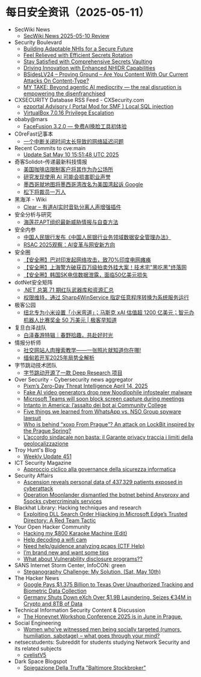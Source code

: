 # 每日安全资讯（2025-05-11）

- SecWiki News
  - [SecWiki News 2025-05-10 Review](http://www.sec-wiki.com/?2025-05-10)
- Security Boulevard
  - [Building Adaptable NHIs for a Secure Future](https://securityboulevard.com/2025/05/building-adaptable-nhis-for-a-secure-future/?utm_source=rss&utm_medium=rss&utm_campaign=building-adaptable-nhis-for-a-secure-future)
  - [Feel Relieved with Efficient Secrets Rotation](https://securityboulevard.com/2025/05/feel-relieved-with-efficient-secrets-rotation/?utm_source=rss&utm_medium=rss&utm_campaign=feel-relieved-with-efficient-secrets-rotation)
  - [Stay Satisfied with Comprehensive Secrets Vaulting](https://securityboulevard.com/2025/05/stay-satisfied-with-comprehensive-secrets-vaulting/?utm_source=rss&utm_medium=rss&utm_campaign=stay-satisfied-with-comprehensive-secrets-vaulting)
  - [Driving Innovation with Enhanced NHIDR Capabilities](https://securityboulevard.com/2025/05/driving-innovation-with-enhanced-nhidr-capabilities/?utm_source=rss&utm_medium=rss&utm_campaign=driving-innovation-with-enhanced-nhidr-capabilities)
  - [BSidesLV24 – Proving Ground – Are You Content With Our Current Attacks On Content-Type?](https://securityboulevard.com/2025/05/bsideslv24-proving-ground-are-you-content-with-our-current-attacks-on-content-type/?utm_source=rss&utm_medium=rss&utm_campaign=bsideslv24-proving-ground-are-you-content-with-our-current-attacks-on-content-type)
  - [MY TAKE: Beyond agentic AI mediocrity — the real disruption is empowering the disenfranchised](https://securityboulevard.com/2025/05/my-take-beyond-agentic-ai-mediocrity-the-real-disruption-is-empowering-the-disenfranchised/?utm_source=rss&utm_medium=rss&utm_campaign=my-take-beyond-agentic-ai-mediocrity-the-real-disruption-is-empowering-the-disenfranchised)
- CXSECURITY Database RSS Feed - CXSecurity.com
  - [ezportal Advisory ( Portal Mod for SMF ) Local SQL injection](https://cxsecurity.com/issue/WLB-2025050029)
  - [VirtualBox 7.0.16 Privilege Escalation](https://cxsecurity.com/issue/WLB-2025050028)
- obaby@mars
  - [FaceFusion 3.2.0 — 免费AI换脸工具初体验](https://h4ck.org.cn/2025/05/20613)
- C0reFast记事本
  - [一个中断关闭时间太长导致的网络延迟问题](https://www.ichenfu.com/2025/05/10/a-network-latency-problem/)
- Recent Commits to cve:main
  - [Update Sat May 10 15:51:48 UTC 2025](https://github.com/trickest/cve/commit/67f16d3e557569b89c636c41d25e3050b7f9c972)
- 奇客Solidot–传递最新科技情报
  - [美国咖啡店限制客户将其作为办公场所](https://www.solidot.org/story?sid=81255)
  - [研究发现使用 AI 可能会损害职业声誉](https://www.solidot.org/story?sid=81254)
  - [墨西哥就地图将墨西哥湾改名为美国湾起诉 Google](https://www.solidot.org/story?sid=81253)
  - [松下将裁员一万人](https://www.solidot.org/story?sid=81252)
- 黑海洋 - Wiki
  - [Clear – 有道AI实时音轨分离人声增强插件](https://blog.upx8.com/4795)
- 安全分析与研究
  - [海莲花APT组织最新威胁情报与自查方法](https://mp.weixin.qq.com/s?__biz=MzA4ODEyODA3MQ==&mid=2247491889&idx=1&sn=4efcb85fe28188d65d3eb4f14e72568d&subscene=0)
- 安全内参
  - [中国人民银行发布《中国人民银行业务领域数据安全管理办法》](https://mp.weixin.qq.com/s?__biz=MzI4NDY2MDMwMw==&mid=2247514323&idx=1&sn=ce44d392b066384c12df798415840815&subscene=0)
  - [RSAC 2025观察：AI变革与网安新方向](https://mp.weixin.qq.com/s?__biz=MzI4NDY2MDMwMw==&mid=2247514323&idx=2&sn=0fdd582d13c81ead480d63bfdeb094df&subscene=0)
- 安全圈
  - [【安全圈】巴对印发起网络攻击，致70%印度电网瘫痪](https://mp.weixin.qq.com/s?__biz=MzIzMzE4NDU1OQ==&mid=2652069539&idx=1&sn=47186144889abe1d7eaf7859bc450d16&subscene=0)
  - [【安全圈】上海警方破获百万级拍卖外挂大案！技术宅"黑吃黑"终落网](https://mp.weixin.qq.com/s?__biz=MzIzMzE4NDU1OQ==&mid=2652069539&idx=2&sn=8896e1ea9993ba423e0c73a299efb260&subscene=0)
  - [【安全圈】韩国SK电信数据泄露，面临50亿美元损失](https://mp.weixin.qq.com/s?__biz=MzIzMzE4NDU1OQ==&mid=2652069539&idx=3&sn=abef3ca33a556543e64cab006a22eaca&subscene=0)
- dotNet安全矩阵
  - [.NET 总第 71 期红队武器库和资源汇总](https://mp.weixin.qq.com/s?__biz=MzUyOTc3NTQ5MA==&mid=2247499630&idx=1&sn=2e57177a5269e7d30c707ac984e06efd&subscene=0)
  - [权限维持，通过 Sharp4WinService 指定任意程序转换为系统服务运行](https://mp.weixin.qq.com/s?__biz=MzUyOTc3NTQ5MA==&mid=2247499630&idx=3&sn=d4c02cb9fbec769d4d19c9f4f597c281&subscene=0)
- 极客公园
  - [纽北专为小米设置「小米弯道」；马斯克 xAI 估值超 1200 亿美元；智元办机器人比赛奖金 50 万美元 | 极客早知道](https://mp.weixin.qq.com/s?__biz=MTMwNDMwODQ0MQ==&mid=2653079016&idx=1&sn=3353ecf34eeb9f4229e7b6fe641d613a&subscene=0)
- 复旦白泽战队
  - [白泽春游特辑｜春野拾趣，共赴好时光](https://mp.weixin.qq.com/s?__biz=MzU4NzUxOTI0OQ==&mid=2247494630&idx=1&sn=692bfdbfee50a42f4a878522bf572352&subscene=0)
- 情报分析师
  - [社交网站人肉搜索教学——一张照片就知道你在哪!](https://mp.weixin.qq.com/s?__biz=MzA3Mjc1MTkwOA==&mid=2650560920&idx=1&sn=23a00d6aa7accbbd4f8a31f9a0c124ea&subscene=0)
  - [缅甸若开军2025年局势全解析](https://mp.weixin.qq.com/s?__biz=MzA3Mjc1MTkwOA==&mid=2650560920&idx=2&sn=e9cd8545687160c1b1063e5a1f10a239&subscene=0)
- 字节跳动技术团队
  - [字节跳动开源了一款 Deep Research 项目](https://mp.weixin.qq.com/s?__biz=MzI1MzYzMjE0MQ==&mid=2247514437&idx=1&sn=40e33cc3912eed14e0807d09689574d5&subscene=0)
- Over Security - Cybersecurity news aggregator
  - [Pixm’s Zero-Day Threat Intelligence April 14, 2025](https://pixmsecurity.com/blog/blog/pixms-zero-day-threat-intelligence-april-14-2025-2/)
  - [Fake AI video generators drop new Noodlophile infostealer malware](https://www.bleepingcomputer.com/news/security/fake-ai-video-generators-drop-new-noodlophile-infostealer-malware/)
  - [Microsoft Teams will soon block screen capture during meetings](https://www.bleepingcomputer.com/news/microsoft/microsoft-teams-will-soon-block-screen-capture-during-meetings/)
  - [Intanto in America: l’assalto dei bot ai Community College](https://www.insicurezzadigitale.com/intanto-in-america-lassalto-dei-bot-ai-community-college/)
  - [Five things we learned from WhatsApp vs. NSO Group spyware lawsuit](https://techcrunch.com/2025/05/10/five-things-we-learned-from-whatsapp-vs-nso-group-spyware-lawsuit/)
  - [Who is behind “xoxo From Prague”? An attack on LockBit inspired by the Prague Spring?](https://www.suspectfile.com/who-is-behind-from-prague-an-attack-on-lockbit-inspired-by-the-prague-spring/)
  - [L’accordo sindacale non basta: il Garante privacy traccia i limiti della geolocalizzazione](https://www.cybersecurity360.it/news/laccordo-sindacale-non-basta-il-garante-privacy-traccia-i-limiti-della-geolocalizzazione/)
- Troy Hunt's Blog
  - [Weekly Update 451](https://www.troyhunt.com/weekly-update-451/)
- ICT Security Magazine
  - [Approccio ciclico alla governance della sicurezza informatica](https://www.ictsecuritymagazine.com/notizie/governance-della-sicurezza-informatica/)
- Security Affairs
  - [Ascension reveals personal data of 437,329 patients exposed in cyberattack](https://securityaffairs.com/177676/data-breach/ascension-reveals-personal-data-of-437329-patients-exposed-in-cyberattack.html)
  - [Operation Moonlander dismantled the botnet behind Anyproxy and 5socks cybercriminals services](https://securityaffairs.com/177664/malware/operation-moonlander-dismantled-the-botnet-behind-anyproxy-and-5socks-cybercriminals-services.html)
- Blackhat Library: Hacking techniques and research
  - [Exploiting DLL Search Order Hijacking in Microsoft Edge’s Trusted Directory: A Red Team Tactic](https://www.reddit.com/r/blackhat/comments/1kjbknm/exploiting_dll_search_order_hijacking_in/)
- Your Open Hacker Community
  - [Hacking my $800 Karaoke Machine (Edit)](https://www.reddit.com/r/HowToHack/comments/1kjm9fg/hacking_my_800_karaoke_machine_edit/)
  - [Help decoding a wifi cam](https://www.reddit.com/r/HowToHack/comments/1kjnfbl/help_decoding_a_wifi_cam/)
  - [Need help/guidence analyzing pcaps (CTF Help)](https://www.reddit.com/r/HowToHack/comments/1kjn0om/need_helpguidence_analyzing_pcaps_ctf_help/)
  - [I’m brand new and want some tips](https://www.reddit.com/r/HowToHack/comments/1kj8h2q/im_brand_new_and_want_some_tips/)
  - [What about Vulnerability disclosure programs??](https://www.reddit.com/r/HowToHack/comments/1kj6crg/what_about_vulnerability_disclosure_programs/)
- SANS Internet Storm Center, InfoCON: green
  - [Steganography Challenge: My Solution, (Sat, May 10th)](https://isc.sans.edu/diary/rss/31912)
- The Hacker News
  - [Google Pays $1.375 Billion to Texas Over Unauthorized Tracking and Biometric Data Collection](https://thehackernews.com/2025/05/google-pays-1375-billion-to-texas-over.html)
  - [Germany Shuts Down eXch Over $1.9B Laundering, Seizes €34M in Crypto and 8TB of Data](https://thehackernews.com/2025/05/germany-shuts-down-exch-over-19b.html)
- Technical Information Security Content & Discussion
  - [The Honeynet Workshop Conference 2025 is in June in Prague.](https://www.reddit.com/r/netsec/comments/1kjjueq/the_honeynet_workshop_conference_2025_is_in_june/)
- Social Engineering
  - [Women who’ve witnessed men being socially targeted (rumors, humiliation, sabotage) – what goes through your mind?](https://www.reddit.com/r/SocialEngineering/comments/1kjivzv/women_whove_witnessed_men_being_socially_targeted/)
- netsecstudents: Subreddit for students studying Network Security and its related subjects
  - [cvelistV5](https://www.reddit.com/r/netsecstudents/comments/1kjmlw2/cvelistv5/)
- Dark Space Blogspot
  - [Spiegazione Della Truffa "Baltimore Stockbroker"](http://darkwhite666.blogspot.com/2025/05/spiegazione-della-truffa-baltimore.html)
